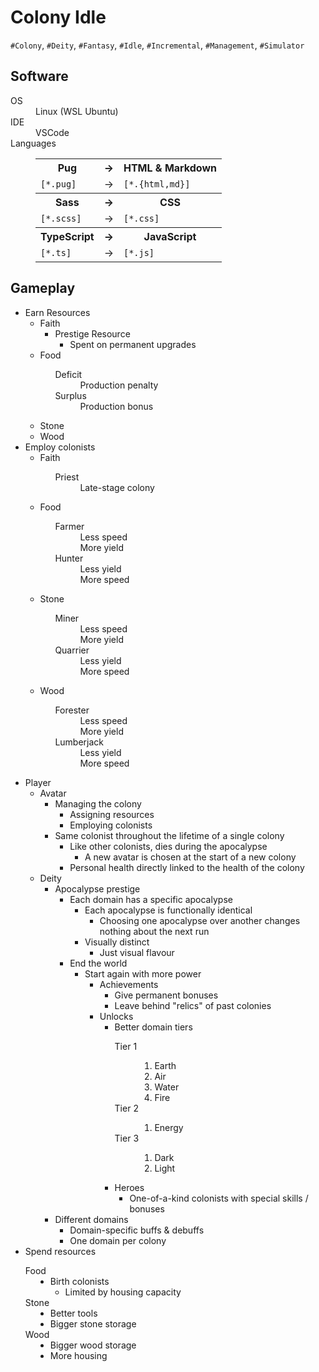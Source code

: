<!DOCTYPE html><html lang="en"><head><meta charset="UTF-8"><link href="style.css" rel="stylesheet"></head><body><h1>Colony Idle</h1><code>#Colony</code>, <code>#Deity</code>, <code>#Fantasy</code>, <code>#Idle</code>, <code>#Incremental</code>, <code>#Management</code>, <code>#Simulator</code><h2>Software</h2><dl><dt>OS</dt><dd>Linux (WSL Ubuntu)</dd><dt>IDE</dt><dd>VSCode</dd><dt>Languages</dt><dd><table><tr><th>Pug</th><th>&#x2192;</th><th>HTML & Markdown</th></tr><tr><td><code>[*.pug]</code></td><td>&#x2192;</td><td><code>[*.{html,md}]</code></td></tr><tr><th>Sass</th><th>&#x2192;</th><th>CSS</th></tr><tr><td><code>[*.scss]</code></td><td>&#x2192;</td><td><code>[*.css]</code></td></tr><tr><th>TypeScript</th><th>&#x2192;</th><th>JavaScript</th></tr><tr><td><code>[*.ts]</code></td><td>&#x2192;</td><td><code>[*.js]</code></td></tr></table></dd></dl><h2>Gameplay</h2><ul><li>Earn Resources<ul><li>Faith<ul><li>Prestige Resource<ul><li>Spent on permanent upgrades</li></ul></li></ul></li><li>Food<ul><dl><dt>Deficit</dt><dd>Production penalty</dd><dt>Surplus</dt><dd>Production bonus</dd></dl></ul></li><li>Stone</li><li>Wood</li></ul></li><li>Employ colonists<ul><li>Faith<ul><dl><dt>Priest</dt><dd>Late-stage colony</dd></dl></ul></li><li>Food<ul><dl><dt>Farmer</dt><dd>Less speed</dd><dd>More yield</dd><dt>Hunter</dt><dd>Less yield</dd><dd>More speed</dd></dl></ul></li><li>Stone<ul><dl><dt>Miner</dt><dd>Less speed</dd><dd>More yield</dd><dt>Quarrier</dt><dd>Less yield</dd><dd>More speed</dd></dl></ul></li><li>Wood<ul><dl><dt>Forester</dt><dd>Less speed</dd><dd>More yield</dd><dt>Lumberjack</dt><dd>Less yield</dd><dd>More speed</dd></dl></ul></li></ul></li><li>Player<ul><li>Avatar<ul><li>Managing the colony<ul><li>Assigning resources</li><li>Employing colonists</li></ul></li><li>Same colonist throughout the lifetime of a single colony<ul><li>Like other colonists, dies during the apocalypse<ul><li>A new avatar is chosen at the start of a new colony</li></ul></li><li>Personal health directly linked to the health of the colony</li></ul></li></ul></li><li>Deity<ul><li>Apocalypse prestige<ul><li>Each domain has a specific apocalypse<ul><li>Each apocalypse is functionally identical<ul><li>Choosing one apocalypse over another changes nothing about the next run</li></ul></li><li>Visually distinct<ul><li>Just visual flavour</li></ul></li></ul></li><li>End the world<ul><li>Start again with more power<ul><li>Achievements<ul><li>Give permanent bonuses</li><li>Leave behind "relics" of past colonies</li></ul></li><li>Unlocks<ul><li>Better domain tiers<dl><dt>Tier 1</dt><ol><dd><li>Earth</li></dd><dd><li>Air</li></dd><dd><li>Water</li></dd><dd><li>Fire</li></dd></ol><dt>Tier 2</dt><ol><dd><li>Energy</li></dd></ol><dt>Tier 3</dt><ol><dd><li>Dark</li></dd><dd><li>Light</li></dd></ol></dl></li><li>Heroes<ul><li>One-of-a-kind colonists with special skills / bonuses</li></ul></li></ul></li></ul></li></ul></li></ul></li><li>Different domains<ul><li>Domain-specific buffs & debuffs</li><li>One domain per colony</li></ul></li></ul></li></ul></li><li>Spend resources<dl><dt>Food</dt><dd><li>Birth colonists<ul><li>Limited by housing capacity</li></ul></li></dd><dt>Stone</dt><dd><li>Better tools</li><li>Bigger stone storage</li></dd><dt>Wood</dt><dd><li>Bigger wood storage</li><li>More housing</li></dd></dl></li></ul></body></html>
